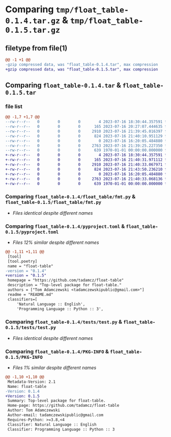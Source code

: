 # Comparing `tmp/float_table-0.1.4.tar.gz` & `tmp/float_table-0.1.5.tar.gz`

## filetype from file(1)

```diff
@@ -1 +1 @@
-gzip compressed data, was "float_table-0.1.4.tar", max compression
+gzip compressed data, was "float_table-0.1.5.tar", max compression
```

## Comparing `float_table-0.1.4.tar` & `float_table-0.1.5.tar`

### file list

```diff
@@ -1,7 +1,7 @@
--rw-r--r--   0        0        0        4 2023-07-16 18:30:44.357591 float_table-0.1.4/README.md
--rw-r--r--   0        0        0      165 2023-07-16 20:27:07.444635 float_table-0.1.4/float_table/__init__.py
--rw-r--r--   0        0        0     2910 2023-07-16 21:39:45.016397 float_table-0.1.4/float_table/fmt.py
--rw-r--r--   0        0        0      824 2023-07-16 21:40:10.951129 float_table-0.1.4/pyproject.toml
--rw-r--r--   0        0        0        0 2023-07-16 16:20:05.484880 float_table-0.1.4/tests/__init__.py
--rw-r--r--   0        0        0     2763 2023-07-16 21:39:25.227350 float_table-0.1.4/tests/test.py
--rw-r--r--   0        0        0      639 1970-01-01 00:00:00.000000 float_table-0.1.4/PKG-INFO
+-rw-r--r--   0        0        0        4 2023-07-16 18:30:44.357591 float_table-0.1.5/README.md
+-rw-r--r--   0        0        0      165 2023-07-16 21:40:31.971112 float_table-0.1.5/float_table/__init__.py
+-rw-r--r--   0        0        0     2910 2023-07-16 21:40:33.067971 float_table-0.1.5/float_table/fmt.py
+-rw-r--r--   0        0        0      824 2023-07-16 21:43:50.236210 float_table-0.1.5/pyproject.toml
+-rw-r--r--   0        0        0        0 2023-07-16 16:20:05.484880 float_table-0.1.5/tests/__init__.py
+-rw-r--r--   0        0        0     2763 2023-07-16 21:40:33.068136 float_table-0.1.5/tests/test.py
+-rw-r--r--   0        0        0      639 1970-01-01 00:00:00.000000 float_table-0.1.5/PKG-INFO
```

### Comparing `float_table-0.1.4/float_table/fmt.py` & `float_table-0.1.5/float_table/fmt.py`

 * *Files identical despite different names*

### Comparing `float_table-0.1.4/pyproject.toml` & `float_table-0.1.5/pyproject.toml`

 * *Files 12% similar despite different names*

```diff
@@ -1,11 +1,11 @@
 [tool]
 [tool.poetry]
 name = "float-table"
-version = "0.1.4"
+version = "0.1.5"
 homepage = "https://github.com/tadamcz/float-table"
 description = "Top-level package for float-table."
 authors = ["Tom Adamczewski <tadamczewskipublic@gmail.com>"]
 readme = "README.md"
 classifiers=[
     'Natural Language :: English',
     'Programming Language :: Python :: 3',
```

### Comparing `float_table-0.1.4/tests/test.py` & `float_table-0.1.5/tests/test.py`

 * *Files identical despite different names*

### Comparing `float_table-0.1.4/PKG-INFO` & `float_table-0.1.5/PKG-INFO`

 * *Files 1% similar despite different names*

```diff
@@ -1,10 +1,10 @@
 Metadata-Version: 2.1
 Name: float-table
-Version: 0.1.4
+Version: 0.1.5
 Summary: Top-level package for float-table.
 Home-page: https://github.com/tadamcz/float-table
 Author: Tom Adamczewski
 Author-email: tadamczewskipublic@gmail.com
 Requires-Python: >=3.8,<4
 Classifier: Natural Language :: English
 Classifier: Programming Language :: Python :: 3
```

